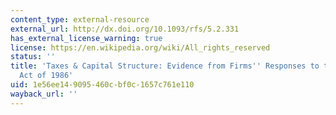 ```yaml
---
content_type: external-resource
external_url: http://dx.doi.org/10.1093/rfs/5.2.331
has_external_license_warning: true
license: https://en.wikipedia.org/wiki/All_rights_reserved
status: ''
title: 'Taxes & Capital Structure: Evidence from Firms'' Responses to the Tax Reform
  Act of 1986'
uid: 1e56ee14-9095-460c-bf0c-1657c761e110
wayback_url: ''
---
```

